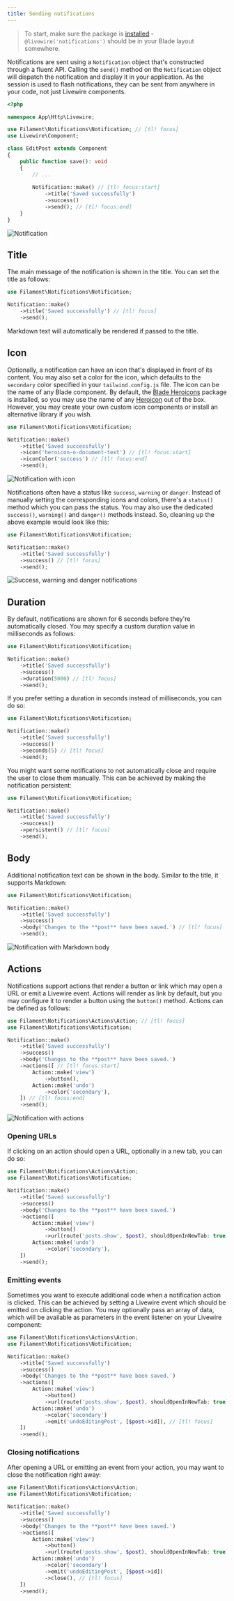 ```yaml
---
title: Sending notifications
---
```


> To start, make sure the package is [installed](installation) - `@livewire('notifications')` should be in your Blade layout somewhere.

Notifications are sent using a `Notification` object that's constructed through a fluent API. Calling the `send()` method on the `Notification` object will dispatch the notification and display it in your application. As the session is used to flash notifications, they can be sent from anywhere in your code, not just Livewire components.

```php
<?php

namespace App\Http\Livewire;

use Filament\Notifications\Notification; // [tl! focus]
use Livewire\Component;

class EditPost extends Component
{
    public function save(): void
    {
        // ...
    
        Notification::make() // [tl! focus:start]
            ->title('Saved successfully')
            ->success()
            ->send(); // [tl! focus:end]
    }
}
```

![Notification](https://user-images.githubusercontent.com/44533235/180995786-c9d6ac68-959a-45d2-8f05-e09ff2b9abd9.png)

## Title

The main message of the notification is shown in the title. You can set the title as follows:

```php
use Filament\Notifications\Notification;

Notification::make()
    ->title('Saved successfully') // [tl! focus]
    ->send();
```

Markdown text will automatically be rendered if passed to the title.

## Icon

Optionally, a notification can have an icon that's displayed in front of its content. You may also set a color for the icon, which defaults to the `secondary` color specified in your `tailwind.config.js` file. The icon can be the name of any Blade component. By default, the [Blade Heroicons](https://github.com/blade-ui-kit/blade-heroicons) package is installed, so you may use the name of any [Heroicon](https://heroicons.com) out of the box. However, you may create your own custom icon components or install an alternative library if you wish.

```php
use Filament\Notifications\Notification;

Notification::make()
    ->title('Saved successfully')
    ->icon('heroicon-o-document-text') // [tl! focus:start]
    ->iconColor('success') // [tl! focus:end]
    ->send();
```

![Notification with icon](https://user-images.githubusercontent.com/44533235/180996863-1eee77fb-2504-4d70-972d-d120bef631dc.png)

Notifications often have a status like `success`, `warning` or `danger`. Instead of manually setting the corresponding icons and colors, there's a `status()` method which you can pass the status. You may also use the dedicated `success()`, `warning()` and `danger()` methods instead. So, cleaning up the above example would look like this:

```php
use Filament\Notifications\Notification;

Notification::make()
    ->title('Saved successfully')
    ->success() // [tl! focus]
    ->send();
```

![Success, warning and danger notifications](https://user-images.githubusercontent.com/44533235/180995801-3e706ca6-773b-47a0-9fc6-3e28900a9ea9.png)

## Duration

By default, notifications are shown for 6 seconds before they're automatically closed. You may specify a custom duration value in milliseconds as follows:

```php
use Filament\Notifications\Notification;

Notification::make()
    ->title('Saved successfully')
    ->success()
    ->duration(5000) // [tl! focus]
    ->send();
```

If you prefer setting a duration in seconds instead of milliseconds, you can do so:

```php
use Filament\Notifications\Notification;

Notification::make()
    ->title('Saved successfully')
    ->success()
    ->seconds(5) // [tl! focus]
    ->send();
```

You might want some notifications to not automatically close and require the user to close them manually. This can be achieved by making the notification persistent:

```php
use Filament\Notifications\Notification;

Notification::make()
    ->title('Saved successfully')
    ->success()
    ->persistent() // [tl! focus]
    ->send();
```

## Body

Additional notification text can be shown in the body. Similar to the title, it supports Markdown:

```php
use Filament\Notifications\Notification;

Notification::make()
    ->title('Saved successfully')
    ->success()
    ->body('Changes to the **post** have been saved.') // [tl! focus]
    ->send();
```

![Notification with Markdown body](https://user-images.githubusercontent.com/44533235/180995813-ce93e747-0f66-4fc5-becb-7e535fb80e46.png)

## Actions

Notifications support actions that render a button or link which may open a URL or emit a Livewire event. Actions will render as link by default, but you may configure it to render a button using the `button()` method. Actions can be defined as follows:

```php
use Filament\Notifications\Actions\Action; // [tl! focus]
use Filament\Notifications\Notification;

Notification::make()
    ->title('Saved successfully')
    ->success()
    ->body('Changes to the **post** have been saved.')
    ->actions([ // [tl! focus:start]
        Action::make('view')
            ->button(),
        Action::make('undo')
            ->color('secondary'),
    ]) // [tl! focus:end]
    ->send();
```

![Notification with actions](https://user-images.githubusercontent.com/44533235/180995819-ed5c78fa-b567-4bc6-9e5c-64fe615c4360.png)

### Opening URLs

If clicking on an action should open a URL, optionally in a new tab, you can do so:

```php
use Filament\Notifications\Actions\Action;
use Filament\Notifications\Notification;

Notification::make()
    ->title('Saved successfully')
    ->success()
    ->body('Changes to the **post** have been saved.')
    ->actions([
        Action::make('view')
            ->button()
            ->url(route('posts.show', $post), shouldOpenInNewTab: true) // [tl! focus]
        Action::make('undo')
            ->color('secondary'),
    ])
    ->send();
```

### Emitting events

Sometimes you want to execute additional code when a notification action is clicked. This can be achieved by setting a Livewire event which should be emitted on clicking the action. You may optionally pass an array of data, which will be available as parameters in the event listener on your Livewire component:

```php
use Filament\Notifications\Actions\Action;
use Filament\Notifications\Notification;

Notification::make()
    ->title('Saved successfully')
    ->success()
    ->body('Changes to the **post** have been saved.')
    ->actions([
        Action::make('view')
            ->button()
            ->url(route('posts.show', $post), shouldOpenInNewTab: true),
        Action::make('undo')
            ->color('secondary')
            ->emit('undoEditingPost', [$post->id]), // [tl! focus]
    ])
    ->send();
```

### Closing notifications

After opening a URL or emitting an event from your action, you may want to close the notification right away:

```php
use Filament\Notifications\Actions\Action;
use Filament\Notifications\Notification;

Notification::make()
    ->title('Saved successfully')
    ->success()
    ->body('Changes to the **post** have been saved.')
    ->actions([
        Action::make('view')
            ->button()
            ->url(route('posts.show', $post), shouldOpenInNewTab: true),
        Action::make('undo')
            ->color('secondary')
            ->emit('undoEditingPost', [$post->id])
            ->close(), // [tl! focus]
    ])
    ->send();
```
